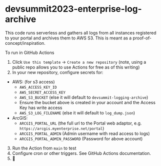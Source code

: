 # devsummit2023-enterprise-log-archive

This code runs serverless and gathers all logs from all instances registered to your portal and archives them to AWS S3.  This is meant as a proof-of-concept/inspiration.

To run in GitHub Actions
1. Click `Use this template` -> `Create a new repository` (note, using a public repo allows you to use Actions for free as of this writing)
2. In your new repository, configure secrets for:
  - AWS: (for s3 access)
    - `AWS_ACCESS_KEY_ID`
    - `AWS_SECRET_ACCESS_KEY`
    - `AWS_S3_BUCKET` (else it will default to `devsummit-logging-archive`)
    - Ensure the bucket above is created in your account and the Access Key has write access
    - `AWS_S3_LOG_FILENAME` (else it will default to `log_dump.json`)
  - ArcGIS:
    - `ARCGIS_PORTAL_URL` (the full url to the Portal web adaptor, e.g. `https://arcgis.myenterprise.net/portal`)
    - `ARCGIS_PORTAL_ADMIN` (Admin username with read access to logs)
    - `ARCGIS_PORTAL_ADMIN_PASSWORD` (Password for above account)
3. Run the Action from `main` to test
4. Configure cron or other triggers.  See GitHub Actions documentation.
5. 🎉
